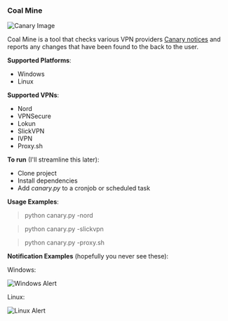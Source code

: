 ### Coal Mine
![Canary Image](https://i.imgur.com/P4sowyT.png)

Coal Mine is a tool that checks various VPN providers [Canary notices](https://en.wikipedia.org/wiki/Warrant_canary) and reports any changes that have been found to the back to the user.

**Supported Platforms**:
- Windows
- Linux

**Supported VPNs**:
- Nord
- VPNSecure
- Lokun
- SlickVPN
- IVPN
- Proxy.sh

**To run** (I'll streamline this later):
- Clone project
- Install dependencies
- Add _canary.py_ to a cronjob or scheduled task

**Usage Examples**:
>python canary.py -nord

>python canary.py -slickvpn

>python canary.py -proxy.sh

**Notification Examples** (hopefully you never see these):

Windows:

![Windows Alert](https://i.imgur.com/rbv9kgD.png)

Linux:

![Linux Alert](https://i.imgur.com/JK7kSv5.png)

